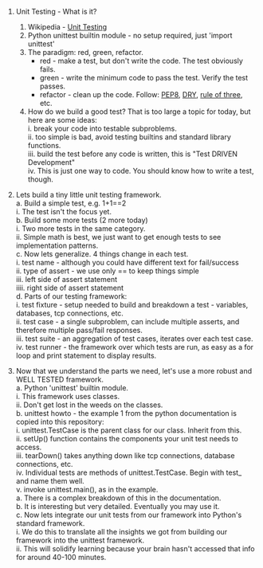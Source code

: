     
    
1. Unit Testing - What is it?    

    1. Wikipedia - [Unit Testing](http://en.wikipedia.org/wiki/Unit_testing)    
    2. Python unittest builtin module - no setup required, just 'import unittest'    
    3. The paradigm: red, green, refactor.    
        - red - make a test, but don't write the code. The test obviously fails.    
        - green - write the minimum code to pass the test. Verify the test passes.    
        - refactor - clean up the code. Follow: [PEP8](http://legacy.python.org/dev/peps/pep-0008/#maximum-line-length), [DRY](http://en.wikipedia.org/wiki/Don't_repeat_yourself), [rule of three](http://en.wikipedia.org/wiki/Rule_of_three_(computer_programming)), etc.    
    4. How do we build a good test? That is too large a topic for today, but here are some ideas:    
        i.   break your code into testable subproblems.    
        ii.  too simple is bad, avoid testing builtins and standard library functions.    
        iii. build the test before any code is written, this is "Test DRIVEN Development"    
        iv.  This is just one way to code. You should know how to write a test, though.    
    
    
2. Lets build a tiny little unit testing framework.    
    a. Build a simple test, e.g. 1+1==2    
        i. The test isn't the focus yet.    
    b. Build some more tests (2 more today)    
        i. Two more tests in the same category.    
        ii. Simple math is best, we just want to get enough tests to see implementation patterns.    
    c. Now lets generalize. 4 things change in each test.    
        i. test name - although you could have different text for fail/success    
        ii. type of assert - we use only == to keep things simple    
        iii. left side of assert statement    
        iiii. right side of assert statement    
    d. Parts of our testing framework:    
        i.   test fixture - setup needed to build and breakdown a test - variables, databases, tcp connections, etc.    
        ii.  test case - a single subproblem, can include multiple asserts, and therefore multiple pass/fail responses.    
        iii. test suite - an aggregation of test cases, iterates over each test case.    
        iv.  test runner - the framework over which tests are run, as easy as a for loop and print statement to display results.    
    
    
3. Now that we understand the parts we need, let's use a more robust and WELL TESTED framework.    
    a. Python 'unittest' builtin module.    
        i.   This framework uses classes.    
        ii.  Don't get lost in the weeds on the classes.    
    b. unittest howto - the example 1 from the python documentation is copied into this repository:    
        i.   unittest.TestCase is the parent class for our class. Inherit from this.    
        ii.  setUp() function contains the components your unit test needs to access.    
        iii. tearDown() takes anything down like tcp connections, database connections, etc.    
        iv.  Individual tests are methods of unittest.TestCase. Begin with test_ and name them well.    
        v.   invoke unittest.main(), as in the example.     
            a. There is a complex breakdown of this in the documentation.    
            b. It is interesting but very detailed. Eventually you may use it.    
    c. Now lets integrate our unit tests from our framework into Python's standard framework.    
        i.   We do this to translate all the insights we got from building our framework into the unittest framework.    
        ii.  This will solidify learning because your brain hasn't accessed that info for around 40-100 minutes.    
    
    
    
